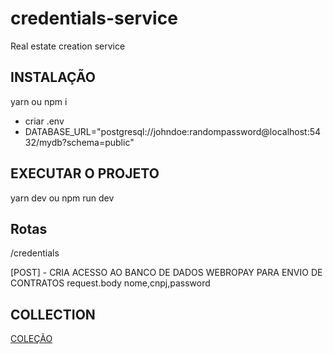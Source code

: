 # credentials-service
 Real estate creation service
## INSTALAÇÃO

yarn 
ou 
npm i

- criar .env
- DATABASE_URL="postgresql://johndoe:randompassword@localhost:5432/mydb?schema=public"

## EXECUTAR O PROJETO

yarn dev 
ou
npm run dev

## Rotas

/credentials

[POST] - CRIA ACESSO AO BANCO DE DADOS WEBROPAY PARA ENVIO DE CONTRATOS 
request.body
nome,cnpj,password

## COLLECTION 

[COLEÇÃO](./collection-credencial.json)


